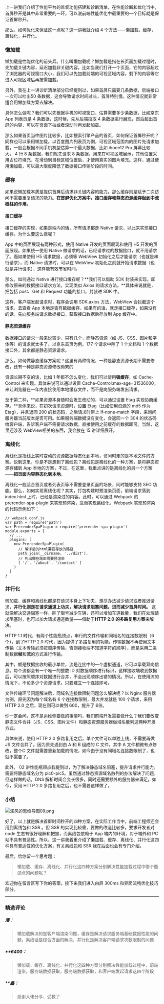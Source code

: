 <p data-nodeid="28930">上一讲我们介绍了性能平台的监督功能搭建和诊断清单，在性能诊断和优化当中，首屏秒开是其中非常重要的一环，可以说前端性能优化中最重要的一个目标就是保证首屏秒开。</p>
<p data-nodeid="28931">那么，如何优化来保证这一点呢？这一讲我就介绍 4 个方法——懒加载，缓存，离线化，并行化。</p>
<h3 data-nodeid="28932">懒加载</h3>
<p data-nodeid="28933">懒加载是性能优化的前头兵。什么叫懒加载呢？懒加载是指在长页面加载过程时，先加载关键内容，延迟加载非关键内容。比如当我们打开一个页面，它的内容超过了浏览器的可视窗口大小，我们可以先加载前端的可视区域内容，剩下的内容等它进入可视区域后再按需加载。</p>
<p data-nodeid="28934">另外，我在上一讲诊断清单部分已经提到过，如果首屏只需要几条数据，后端接口一次可以吐出50 条数据，这会导致请求时间过长，首屏特别慢。这种情况就非常适合用懒加载方案去解决。</p>
<p data-nodeid="28935">具体怎么做呢？我们可以先根据手机的可视窗口，估算需要多少条数据，比如京东 App 列表页是 4 条数据，这时候，先从后端拉取 4 条数据进行展现，然后超出首屏的内容，可以在页面下拉或者滚动时再发起加载。</p>
<p data-nodeid="28936">那么如果首页当中图片比较多，比如搜索引擎产品的首页，如何保证首屏秒开呢？同样也可以采用懒加载。以百度图片列表页为例，可视区域范围内的图片先请求加载，一般会根据不同手机机型估算一个最大数据，比如 ihone12 Pro 屏幕比较大， 4 行 8 条数据，我们就先请求 8 条数据，用来在可视区域展示，其他位置采用占位符填充，在滑动到目标区域位置后，才使用真实的图片填充。这样，通过使用懒加载，可以最大限度降低了数据接口传输阶段的时间。</p>
<h3 data-nodeid="28937">缓存</h3>
<p data-nodeid="28938">如果说懒加载本质是提供首屏后请求非关键内容的能力，那么缓存则是赋予二次访问不需要重复请求的能力。<strong data-nodeid="28981">在首屏优化方案中，接口缓存和静态资源缓存起到中流砥柱的作用。</strong></p>
<h4 data-nodeid="28939">接口缓存</h4>
<p data-nodeid="28940">接口缓存的实现，如果是端内的话，所有请求都走 Native 请求，以此来实现接口缓存。为什么要这么做呢？</p>
<p data-nodeid="28941">App 中的页面展现有两种形式，使用 Native 开发的页面展现和使用 H5 开发的页面展现。如果统一使用 Native 做请求的话，已经请求过的数据接口，就不用请求了。而如果使用 H5 请求数据，必须等 WebView 初始化之后才能请求（也就是串行请求），而 Native 请求时，可以在 WebView 初始化之前就开始请求数据（也就是并行请求），这样能有效节省时间。</p>
<p data-nodeid="28942">那么，如何通过 Native 进行接口缓存呢？**我们可以借助 SDK 封装来实现，即修改原来的数据接口请求方法，实现类似 Axios 的请求方法。**具体来说就是，把包括 post、Get 和 Request 功能的接口，封装进 SDK 中。</p>
<p data-nodeid="28943">这样，客户端发起请求时，程序会调用 SDK.axios 方法，WebView 会拦截这个请求，去查看 App 本地是否有数据缓存，如果有的话，就走接口缓存，如果没有的话，先向服务端请求数据接口，获取接口数据后存放到 App 缓存中。</p>
<h4 data-nodeid="28944">静态资源缓存</h4>
<p data-nodeid="28945">数据接口的请求一般来说较少，只有几个，而静态资源（如 JS、CSS、图片和字体等）的请求就太多了。以京东首页为例，177 个请求中除了 1 个文档和 1 个数据接口外，其余都是静态资源请求。</p>
<p data-nodeid="28946">那么，如何做静态缓存方案呢？这里有两种情况，一种是静态资源长期不需要修改，还有一种是静态资源修改频繁的</p>
<p data-nodeid="28947">资源长期不变的话，比如 1 年都不怎么变化，我们可以使用<strong data-nodeid="28999">强缓存</strong>，如 Cache-Control 来实现。具体来说可以通过设置 Cache-Control:max-age=31536000，来让浏览器在一年内直接使用本地缓存文件，而不是向服务端发出请求。</p>
<p data-nodeid="28948">至于第二种，**如果资源本身随时会发生改动的，可以通过设置 Etag 实现协商缓存。**具体来说，在初次请求资源时，设置 Etag（比如使用资源的 md5 作为 Etag），并且返回 200 的状态码，之后请求时带上 If-none-match 字段，来询问服务器当前版本是否可用。如果服务端数据没有变化，会返回一个 304 的状态码给客户端，告诉客户端不需要请求数据，直接使用之前缓存的数据即可。当然，这里还涉及 WebView相关的东西，我会放在 15 讲详细展开。</p>
<h3 data-nodeid="28949">离线化</h3>
<p data-nodeid="28950">离线化是指线上实时变动的资源数据静态化到本地，访问时走的是本地文件的方案。说到这里，你是不是想到了离线包？离线包是离线化的一种方案，是将静态资源存储到 App 本地的方案，不过，在这里，我重点讲的是离线化的另一个方案——<strong data-nodeid="29011">把页面内容静态化到本地</strong>。</p>
<p data-nodeid="28951">离线化一般适合首页或者列表页等不需要登录页面的场景，同时能够支持 SEO 功能。那么，如何实现离线化呢？其实，打包构建时预渲染页面，前端请求落到 index.html 上时，已经是渲染过的内容。此时，可以通过 Webpack 的 prerender-spa-plugin 来实现预渲染，进而实现离线化。Webpack 实现预渲染的代码示例如下：</p>
<pre class="lang-javascript" data-nodeid="28952"><code data-language="javascript"><span class="hljs-comment">// webpack.conf.js</span>
<span class="hljs-keyword">var</span> path = <span class="hljs-built_in">require</span>(<span class="hljs-string">'path'</span>)
<span class="hljs-keyword">var</span> PrerenderSpaPlugin = <span class="hljs-built_in">require</span>(<span class="hljs-string">'prerender-spa-plugin'</span>)
<span class="hljs-built_in">module</span>.exports = {
  <span class="hljs-comment">// ...</span>
  <span class="hljs-attr">plugins</span>: [
    <span class="hljs-keyword">new</span> PrerenderSpaPlugin(
      <span class="hljs-comment">// 编译后的html需要存放的路径</span>
      path.join(__dirname, <span class="hljs-string">'../dist'</span>),
      <span class="hljs-comment">// 列出哪些路由需要预渲染</span>
      [ <span class="hljs-string">'/'</span>, <span class="hljs-string">'/about'</span>, <span class="hljs-string">'/contact'</span> ]
    )
  ]
}
</code></pre>
<h3 data-nodeid="28953">并行化</h3>
<p data-nodeid="30018" class="">懒加载、缓存和离线化都是在请求本身上下功夫，想尽办法减少请求或者推迟请求，<strong data-nodeid="30028">并行化则是在请求通道上功夫，解决请求阻塞问题，进而减少首屏时间。</strong> 这就像解决交通阻塞一样，除了限号减少车辆，还可以增加车道数量，我们在处理请求阻塞时，也可以加大请求通道数量——借助于<strong data-nodeid="30029">HTTP 2.0 的多路复用方案</strong>来解决。</p>



<p data-nodeid="28955">HTTP 1.1 时代，有两个性能瓶颈点，串行的文件传输和同域名的连接数限制（6个），到了HTTP 2.0 时代，因为提供了多路复用的功能，传输数据不再使用文本传输（文本传输必须按顺序传输，否则接收端不知道字符的顺序），而是采用二进制数据<strong data-nodeid="29034">帧</strong>和<strong data-nodeid="29035">流</strong>的方式进行传输。</p>
<p data-nodeid="28956">其中，帧是数据接收的最小单位，流是连接中的一个虚拟通道，它可以承载双向信息。每个流都会有一个唯一的整数 ID 对数据顺序进行标识，这样接收端收到数据后，可以按照顺序对数据进行合并，不会出现顺序出错的情况。所以，在使用流的情况下，不论多少个资源请求，只要建立一个连接即可。</p>
<p data-nodeid="28957">文件传输环节问题解决后，同域名连接数限制问题怎么解决呢？以 Nginx 服务器为例，原先因为每个域名有 6 个连接数限制，最大并发就是 100 个请求，采用 HTTP 2.0 之后，现在则可以做到 600，提升了 6倍。</p>
<p data-nodeid="28958">你一定会问，这不是运维侧要做的事情吗，我们前端开发需要做什么？我们要改变静态文件合并（JS、CSS、图片文件）和静态资源服务器做域名散列这两种开发方式。</p>
<p data-nodeid="28959">具体来说，使用 HTTP 2.0 多路复用之后，单个文件可以单独上线，不需要再做 JS 文件合并了。因为原先遇到由 A 和 B 组成的 C 文件，其中 A 文件稍微有点修改，整个C 文件就需要重新加载的情况，如今由于没有同域名连接数限制了，也就不需要了。</p>
<p data-nodeid="28960">此外， 02 讲性能瓶颈点我提到过，为了解决静态域名阻塞，提升请求并行能力，需要将静态域名分为 pic0-pic5。虽然通过静态资源域名散列的办法解决了问题，但这样做的话，DNS 解析时间会变长很多，同时还需要额外的服务器来满足，如今，采用 HTTP 2.0 多路复用之后，也不需要这样做了。</p>
<h3 data-nodeid="28961">小结</h3>
<p data-nodeid="30266" class="te-preview-highlight"><img src="https://s0.lgstatic.com/i/image6/M00/20/67/CioPOWBTEEqAW2TlAALj45XMGvo157.png" alt="溪风的思维导图09.png" data-nodeid="30269"></p>

<p data-nodeid="28963">好了，以上就是解决首屏时间秒开的四种方案，在实际工作当中，前端工程师还会用到离线包和 SSR 。但 SSR 的实现比较重，要做的改造比较多，要求开发者对 node 生态有很好理解和把握，而离线包依赖于 App 端内的环境，对于端外和 PC 站不具有普适性。所以，这一讲我着重介绍了懒加载、缓存、离线化、并行化这四种具有普适性的优化方案，有关离线包和 SSR 我在后面也会有专门介绍。</p>
<p data-nodeid="28964">最后，给你留一个思考题：</p>
<blockquote data-nodeid="28965">
<p data-nodeid="28966">懒加载、缓存、离线化、并行化这四种方案分别解决性能加载过程中哪个瓶颈点的问题呢？</p>
</blockquote>
<p data-nodeid="28967">欢迎你在留言区写下你的答案。接下来我们进入白屏 300ms 和界面流畅优化技巧部分。</p>

---

### 精选评论

##### 潘：
> 懒加载解决的是客户端渲染问题，缓存是解决请求服务端基础数据性能的问题，离线话是综合方面的解决，并行化是解决客户端请求次数限制的问题

##### **6400：
> 懒加载、缓存、离线化、并行化这四种方案分别解决性能加载过程中，前端渲染，服务端数据获取，服务端数据获取，和客户端发起请求这四个阶段

##### **鑫：
> 感谢大佬分享、受教了

